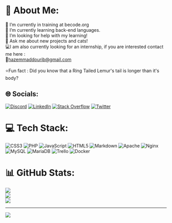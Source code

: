 # 💫 About Me:
🔭 I’m currently in training at becode.org<br>👯 I’m currently learning back-end languages.<br>🤝 I’m looking for help with my learning!<br>💬 Ask me about new projects and cats!<br>💻I am also currently looking for an internship, if you are interested contact me here :<br>📧hazemmaddourib@gmail.com<br><br>⭐Fun fact : Did you know that a Ring Tailed Lemur's tail is longer than it's body?


## 🌐 Socials:
[![Discord](https://img.shields.io/badge/Discord-%237289DA.svg?logo=discord&logoColor=white)](htttps://discord.gg/HazemMaddouri#9711) [![LinkedIn](https://img.shields.io/badge/LinkedIn-%230077B5.svg?logo=linkedin&logoColor=white)](https://www.linkedin.com/in/hazem-maddouri-144786243/) [![Stack Overflow](https://img.shields.io/badge/-Stackoverflow-FE7A16?logo=stack-overflow&logoColor=white)](https://stackoverflow.com/users/19466274) [![Twitter](https://img.shields.io/badge/Twitter-%231DA1F2.svg?logo=Twitter&logoColor=white)](https://twitter.com/@hazem_maddouri) 

# 💻 Tech Stack:
![CSS3](https://img.shields.io/badge/css3-%231572B6.svg?style=for-the-badge&logo=css3&logoColor=white) ![PHP](https://img.shields.io/badge/php-%23777BB4.svg?style=for-the-badge&logo=php&logoColor=white) ![JavaScript](https://img.shields.io/badge/javascript-%23323330.svg?style=for-the-badge&logo=javascript&logoColor=%23F7DF1E) ![HTML5](https://img.shields.io/badge/html5-%23E34F26.svg?style=for-the-badge&logo=html5&logoColor=white) ![Markdown](https://img.shields.io/badge/markdown-%23000000.svg?style=for-the-badge&logo=markdown&logoColor=white) ![Apache](https://img.shields.io/badge/apache-%23D42029.svg?style=for-the-badge&logo=apache&logoColor=white) ![Nginx](https://img.shields.io/badge/nginx-%23009639.svg?style=for-the-badge&logo=nginx&logoColor=white) ![MySQL](https://img.shields.io/badge/mysql-%2300f.svg?style=for-the-badge&logo=mysql&logoColor=white) ![MariaDB](https://img.shields.io/badge/MariaDB-003545?style=for-the-badge&logo=mariadb&logoColor=white) ![Trello](https://img.shields.io/badge/Trello-%23026AA7.svg?style=for-the-badge&logo=Trello&logoColor=white) ![Docker](https://img.shields.io/badge/docker-%230db7ed.svg?style=for-the-badge&logo=docker&logoColor=white)
# 📊 GitHub Stats:
![](https://github-readme-stats.vercel.app/api?username=HazemMaddouri&theme=highcontrast&hide_border=true&include_all_commits=false&count_private=false)<br/>
![](https://github-readme-streak-stats.herokuapp.com/?user=HazemMaddouri&theme=highcontrast&hide_border=true)<br/>
![](https://github-readme-stats.vercel.app/api/top-langs/?username=HazemMaddouri&theme=highcontrast&hide_border=true&include_all_commits=false&count_private=false&layout=compact)

---
[![](https://visitcount.itsvg.in/api?id=HazemMaddouri&icon=5&color=10)](https://visitcount.itsvg.in)
